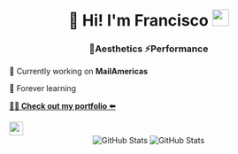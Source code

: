 <h1 align="center">👋 Hi! I'm Francisco <img src="https://emojis.slackmojis.com/emojis/images/1531849430/4246/blob-sunglasses.gif?1531849430" width="30"/></h1>
<h3 align="center">🌌Aesthetics ⚡Performance</h3>

🚀 Currently working on **MailAmericas**

💚 Forever learning

**[👨‍💻 Check out my portfolio ⬅️](https://dracorfs.dev)**

<a href="https://www.linkedin.com/in/francisco-santopietro">
  <img src="https://img.shields.io/badge/linkedin-%230077B5.svg?&style=for-the-badge&logo=linkedin&logoColor=white" height=25 />
</a>

<div align="center">
    <img align="top" src="https://github-readme-stats-sigma-five.vercel.app/api/top-langs/?username=Dracorfs&layout=compact&theme=midnight-purple" alt="GitHub Stats" />
    <img align="top" src="https://github-readme-stats-sigma-five.vercel.app/api?username=Dracorfs&show_icons=true&theme=midnight-purple" alt="GitHub Stats" />
</div>

